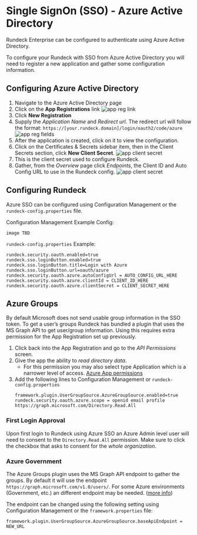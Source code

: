# Single SignOn (SSO) - Azure Active Directory

Rundeck Enterprise can be configured to authenticate using Azure Active Directory.

To configure your Rundeck with SSO from Azure Active Directory you will need to register a new application and gather some configuration information.

## Configuring Azure Active Directory

1. Navigate to the Azure Active Directory page
1. Click on the **App Registrations** link
    ![app reg link](~@assets/img/sso-azure-appreg.jpg)
1. Click **New Registration**
1. Supply the _Application Name_ and _Redirect url_.
    The redirect url will follow the format: `https://[your.rundeck.domain]/login/oauth2/code/azure`
    ![app reg fields](~@assets/img/sso-azure-registerapp.jpg)
1. After the application is created, click on it to view the configuration.
1. Click on the Certificates & Secrets sidebar item, then in the Client Secrets section, click **New Client Secret**.
    ![app client secret](~@assets/img/sso-azure-clientsecret.jpg)
1. This is the client secret used to configure Rundeck.
1. Gather, from the _Overview_ page click _Endpoints_, the Client ID and Auto Config URL to use in the Rundeck config.
    ![app client secret](~@assets/img/sso-azure-configvalues.jpg)

## Configuring Rundeck

Azure SSO can be configured using Configuration Management or the `rundeck-config.properties` file.

Configuration Management Example Config:

`image TBD`

`rundeck-config.properties` Example:

```
rundeck.security.oauth.enabled=true  
rundeck.sso.loginButton.enabled=true  
rundeck.sso.loginButton.title=Login with Azure  
rundeck.sso.loginButton.url=oauth/azure  
rundeck.security.oauth.azure.autoConfigUrl = AUTO_CONFIG_URL_HERE  
rundeck.security.oauth.azure.clientId = CLIENT_ID_HERE  
rundeck.security.oauth.azure.clientSecret = CLIENT_SECRET_HERE  
```

## Azure Groups

By default Microsoft does not send usable group information in the SSO token. To get a user’s groups Rundeck has bundled a plugin that uses the MS Graph API to get user/group information. Using this requires extra permission for the App Registration set up previously.

1. Click back into the App Registration and go to the _API Permissions_ screen.
1. Give the app the ability to _read directory data_.
    - For this permission you may also select type Application which is a narrower level of access.
    [Azure App permissions](~@assets/img/sso-azure-groupspermissions.jpg)
1. Add the following lines to Configuration Management or `rundeck-config.properties`
    ```
    framework.plugin.UserGroupSource.AzureGroupSource.enabled=true  
    rundeck.security.oauth.azure.scope = openid email profile https://graph.microsoft.com/Directory.Read.All
    ```

### First Login Approval

Upon first login to Rundeck using Azure SSO an Azure Admin level user will need to consent to the `Directory.Read.All` permission. Make sure to click the checkbox that asks to consent for the _whole organization_.

### Azure Government

The Azure Groups plugin uses the MS Graph API endpoint to gather the groups.  By default it will use the endpoint `https://graph.microsoft.com/v1.0/users/`.  For some Azure environments (Government, etc.) an different endpoint may be needed. ([more info](https://docs.microsoft.com/en-us/answers/questions/434905/microsoft-graph-api-for-azure-us-government-plan.html))  

The endpoint can be changed using the following setting using Configuration Management or the `framework.properties` file:

```
framework.plugin.UserGroupSource.AzureGroupSource.baseApiEndpoint = NEW_URL
```
